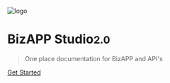 ![logo](http://apppoint.com/storage/app/media/images/img/logospp.png)

# BizAPP Studio<small>2.0</small>

> One place documentation for BizAPP and API's

[Get Started](#github-and-git-tools)

